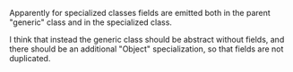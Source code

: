 Apparently for specialized classes fields are emitted both in the parent "generic" class and in the specialized class.

I think that instead the generic class should be abstract without fields, and there should be an additional "Object" specialization, so that fields are not duplicated.

